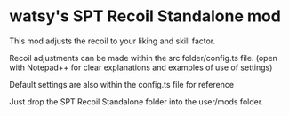 
# watsy's SPT Recoil Standalone mod

This mod adjusts the recoil to your liking and skill factor.

Recoil adjustments can be made within the src folder/config.ts file. (open with Notepad++ for clear explanations and examples of use of settings) 

Default settings are also within the config.ts file for reference

Just drop the SPT Recoil Standalone folder into the user/mods folder.


 
